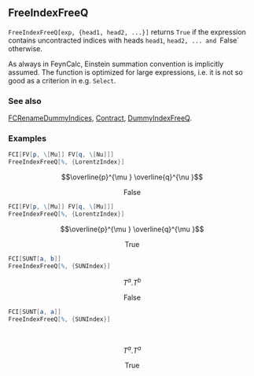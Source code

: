 ## FreeIndexFreeQ

`FreeIndexFreeQ[exp, {head1, head2, ...}]`  returns `True` if the expression contains uncontracted indices with heads `head1`, `head2, ... and `False` otherwise.

As always in FeynCalc, Einstein summation convention is implicitly assumed. The function is optimized for large expressions, i.e. it is not so good as a criterion in e.g. `Select`.

### See also

[FCRenameDummyIndices](FCRenameDummyIndices), [Contract](Contract), [DummyIndexFreeQ](DummyIndexFreeQ).

### Examples

```mathematica
FCI[FV[p, \[Mu]] FV[q, \[Nu]]]
FreeIndexFreeQ[%, {LorentzIndex}]
```

$$\overline{p}^{\mu } \overline{q}^{\nu }$$

$$\text{False}$$

```mathematica
FCI[FV[p, \[Mu]] FV[q, \[Mu]]]
FreeIndexFreeQ[%, {LorentzIndex}]
```

$$\overline{p}^{\mu } \overline{q}^{\mu }$$

$$\text{True}$$

```mathematica
FCI[SUNT[a, b]]
FreeIndexFreeQ[%, {SUNIndex}]
```

$$T^a.T^b$$

$$\text{False}$$

```mathematica
FCI[SUNT[a, a]]
FreeIndexFreeQ[%, {SUNIndex}] 
  
 

```

$$T^a.T^a$$

$$\text{True}$$